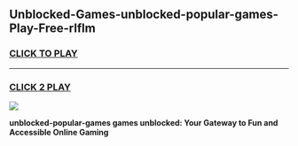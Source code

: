 
## Unblocked-Games-unblocked-popular-games-Play-Free-rlflm
<h3>
<a href="https://premium76.site?title=unblocked-popular-games&ref=10A">CLICK TO PLAY</a></h3>
<hr>

<h3>
<a href="https://premium76.site?title=unblocked-popular-games&ref=10A">CLICK 2 PLAY</a>
  
</h3>

<a href="https://premium76.site?title=unblocked-popular-games&ref=10A"><img src="https://clearcache.store/games.png"></a>


**unblocked-popular-games games unblocked: Your Gateway to Fun and Accessible Online Gaming**
